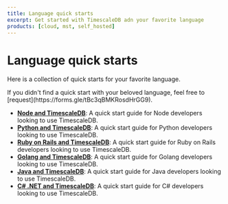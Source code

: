 ```yaml
---
title: Language quick starts
excerpt: Get started with TimescaleDB adn your favorite language
products: [cloud, mst, self_hosted]
---
```


# Language quick starts

Here is a collection of quick starts for your favorite language.

<Highlight type="warning">
If you didn't find a quick start with your beloved language,
feel free to [request](https://forms.gle/tBc3qBMKRosdHrGG9).
</Highlight>

*   **[Node and TimescaleDB][node-quickstart]**: A quick start guide for Node developers looking to use TimescaleDB.
*   **[Python and TimescaleDB][python-quickstart]**: A quick start guide for Python developers looking to use TimescaleDB.
*   **[Ruby on Rails and TimescaleDB][ruby-quickstart]**: A quick start guide for Ruby on Rails developers looking to use TimescaleDB.
*   **[Golang and TimescaleDB][go-quickstart]**: A quick start guide for Golang developers looking to use TimescaleDB.
*   **[Java and TimescaleDB][java-quickstart]**: A quick start guide for Java developers looking to use TimescaleDB.
*   **[C# .NET and TimescaleDB][dotnet-quickstart]**: A quick start guide for C# developers looking to use TimescaleDB.

[dotnet-quickstart]: /timescaledb/:currentVersion:/quick-start/dotnet
[go-quickstart]: /timescaledb/:currentVersion:/quick-start/golang
[java-quickstart]: /timescaledb/:currentVersion:/quick-start/java
[node-quickstart]: /timescaledb/:currentVersion:/quick-start/node
[python-quickstart]: /timescaledb/:currentVersion:/quick-start/python
[ruby-quickstart]: /timescaledb/:currentVersion:/quick-start/ruby
